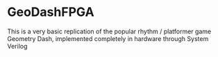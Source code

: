 # GeoDashFPGA
This is a very basic replication of the popular rhythm / platformer game Geometry Dash, implemented completely in hardware through System Verilog
